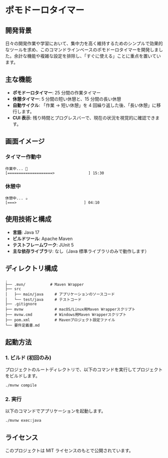 # ポモドーロタイマー

## 開発背景

日々の開発作業や学習において、集中力を高く維持するためのシンプルで効果的なツールを求め、このコマンドラインベースのポモドーロタイマーを開発しました。余計な機能や複雑な設定を排除し、「すぐに使える」ことに重点を置いています。

## 主な機能

- **ポモドーロタイマー**: 25 分間の作業タイマー
- **休憩タイマー**: 5 分間の短い休憩と、15 分間の長い休憩
- **自動サイクル**: 「作業 → 短い休憩」を 4 回繰り返した後、「長い休憩」に移行します。
- **CUI 表示**: 残り時間とプログレスバーで、現在の状況を視覚的に確認できます。

## 画面イメージ

### タイマー作動中

```
作業中... 🍅
[====================>               ] 15:30
```

### 休憩中

```
休憩中... ☕
[===>                              ] 04:10
```

## 使用技術と構成

- **言語**: Java 17
- **ビルドツール**: Apache Maven
- **テストフレームワーク**: JUnit 5
- **主な依存ライブラリ**: なし（Java 標準ライブラリのみで動作します）

## ディレクトリ構成

```
.
├── .mvn/           # Maven Wrapper
├── src
│   ├── main/java     # アプリケーションのソースコード
│   └── test/java     # テストコード
├── .gitignore
├── mvnw              # macOS/Linux用Maven Wrapperスクリプト
├── mvnw.cmd          # Windows用Maven Wrapperスクリプト
├── pom.xml           # Mavenプロジェクト設定ファイル
└── 要件定義書.md
```

## 起動方法

### 1. ビルド (初回のみ)

プロジェクトのルートディレクトリで、以下のコマンドを実行してプロジェクトをビルドします。

```bash
./mvnw compile
```

### 2. 実行

以下のコマンドでアプリケーションを起動します。

```bash
./mvnw exec:java
```

## ライセンス

このプロジェクトは MIT ライセンスのもとで公開されています。
